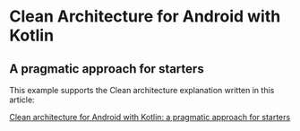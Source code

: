 # Clean Architecture for Android with Kotlin
## A pragmatic approach for starters

This example supports the Clean architecture explanation written in this article:

[Clean architecture for Android with Kotlin: a pragmatic approach for starters](https://antonioleiva.com/clean-architecture-android/)
